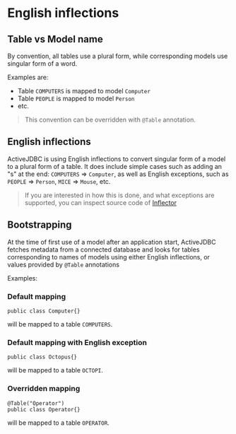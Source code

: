 <div class="page-header">
   <h1>English inflections</h1>
</div>


## Table vs Model name

By convention, all tables use a plural form, while corresponding models use singular form of a word.

Examples are:

* Table `COMPUTERS` is mapped to model `Computer`
* Table `PEOPLE` is mapped to model `Person`
* etc.

> This convention can be overridden with `@Table` annotation.


## English inflections

ActiveJDBC is using English inflections to convert singular form of a model to a plural form of a table.
It does include simple cases such as adding an "s" at the end: `COMPUTERS` => `Computer`, as well
 as English exceptions, such as `PEOPLE` => `Person`, `MICE` => `Mouse`, etc.

> If you are interested in how this is done, and what exceptions are supported, you can inspect source code
of [Inflector](https://github.com/javalite/activejdbc/blob/master/javalite-common/src/main/java/org/javalite/common/Inflector.java)

## Bootstrapping

At the time of first use of a model after an application start, ActiveJDBC fetches metadata from a  connected database
 and looks for tables corresponding to names of models using either English inflections, or values provided by `@Table`
 annotations

Examples:

### Default mapping

~~~~ {.java}
public class Computer{}
~~~~

will be mapped to a table `COMPUTERS`.


### Default mapping with English exception

~~~~ {.java}
public class Octopus{}
~~~~

will be mapped to a table `OCTOPI`.


### Overridden mapping

~~~~ {.java}
@Table("Operator")
public class Operator{}
~~~~

will be mapped to a table `OPERATOR`.




